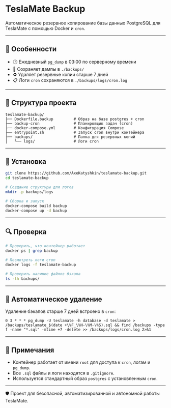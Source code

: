 # TeslaMate Backup

Автоматическое резервное копирование базы данных PostgreSQL для TeslaMate с помощью Docker и `cron`.

---

## 🔧 Особенности

- 🕒 Ежедневный `pg_dump` в 03:00 по серверному времени
- 💾 Сохраняет дампы в `./backups/`
- ♻️ Удаляет резервные копии старше 7 дней
- 📋 Логи `cron` сохраняются в `./backups/logs/cron.log`

---

## 📁 Структура проекта

```
teslamate-backup/
├── Dockerfile.backup         # Образ на базе postgres + cron
├── backup-cron               # Планировщик задач (cron)
├── docker-compose.yml        # Конфигурация Compose
├── entrypoint.sh             # Запуск cron внутри контейнера
├── backups/                  # Папка для резервных копий
│   └── logs/                 # Логи cron
```

---

## 🚀 Установка

```bash
git clone https://github.com/AxeKatyshkin/teslamate-backup.git
cd teslamate-backup

# Создание структуры для логов
mkdir -p backups/logs

# Сборка и запуск
docker-compose build backup
docker-compose up -d backup
```

---

## 🔍 Проверка

```bash
# Проверить, что контейнер работает
docker ps | grep backup

# Посмотреть логи cron
docker logs -f teslamate-backup

# Проверить наличие файлов бэкапа
ls -lh backups/
```

---

## 🧹 Автоматическое удаление

Удаление бэкапов старше 7 дней встроено в `cron`:

```cron
0 3 * * * pg_dump -U teslamate -h database -d teslamate > /backups/teslamate_$(date +\%F_\%H-\%M-\%S).sql && find /backups -type f -name "*.sql" -mtime +7 -delete >> /backups/logs/cron.log 2>&1
```

---

## 📌 Примечания

- Контейнер работает от имени `root` для доступа к `cron`, логам и `pg_dump`.
- Все `.sql` файлы и логи находятся в `.gitignore`.
- Используется стандартный образ `postgres` с установленным `cron`.

---

🛡️ Проект для безопасной, автоматизированной и автономной работы TeslaMate.
